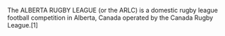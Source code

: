 The ALBERTA RUGBY LEAGUE (or the ARLC) is a domestic rugby league football competition in Alberta, Canada operated by the Canada Rugby League.[1]
